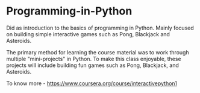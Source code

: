 # Programming-in-Python

Did as introduction to the basics of programming in Python. 
Mainly focused on building simple interactive games such as Pong, Blackjack and Asteroids. 

The primary method for learning the course material was to work through multiple "mini-projects" in Python. 
To make this class enjoyable, these projects will include building fun games such as Pong, Blackjack, and Asteroids. 

To know more - https://www.coursera.org/course/interactivepython1 
